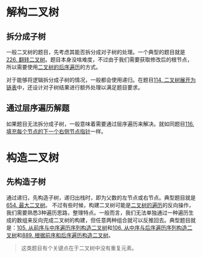 # 解构二叉树
## 拆分成子树
一般二叉树的题目，先考虑其能否拆分成对子树的处理。一个典型的题目就是[226. 翻转二叉树](226.%20翻转二叉树.md)。题目本身没啥难度，不过由于我们需要获取修改后的根节点，所以需要使用[二叉树的后序遍历](二叉树的后序遍历.md)的方式。

对于能够将逻辑拆分成子树的情况，一般都会使用递归。在题目[114. 二叉树展开为链表](114.%20二叉树展开为链表.md)中，还设计对子树结果进行额外处理以满足题目要求。

## 通过层序遍历解题
如果题目无法拆分成子树，一般意味着需要通过层序遍历来解决。就如同题目[116. 填充每个节点的下一个右侧节点指针](116.%20填充每个节点的下一个右侧节点指针.md)一样。

# 构造二叉树
## 先构造子树
通过递归，先构造子树，递归出栈时，即为父数的左节点或右节点。典型题目就是[654. 最大二叉树](654.%20最大二叉树.md)。
不过有些时候，构建二叉树可能是[二叉树的遍历](leetcode/labuladong/相关算法/二叉树/二叉树的遍历.md)的反向操作，我们需要熟悉3种遍历思路，整理特点。一般而言，我们无法单独通过一种遍历生成的数组来反向完成二叉树的构建，但任意两种组合就可以反推回去。典型题目就是：[105. 从前序与中序遍历序列构造二叉树](105.%20从前序与中序遍历序列构造二叉树.md)和[106. 从中序与后序遍历序列构造二叉树](106.%20从中序与后序遍历序列构造二叉树.md)和[889. 根据前序和后序遍历构造二叉树](889.%20根据前序和后序遍历构造二叉树.md)。
> 这类题目有个关键点在于二叉树中没有重复元素。